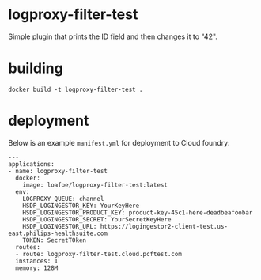 # logproxy-filter-test
Simple plugin that prints the ID field and then changes it to "42".

# building
```
docker build -t logproxy-filter-test .
```
# deployment
Below is an example `manifest.yml` for deployment to Cloud foundry:

```
---
applications:
- name: logproxy-filter-test
  docker:
    image: loafoe/logproxy-filter-test:latest
  env:
    LOGPROXY_QUEUE: channel
    HSDP_LOGINGESTOR_KEY: YourKeyHere
    HSDP_LOGINGESTOR_PRODUCT_KEY: product-key-45c1-here-deadbeafoobar
    HSDP_LOGINGESTOR_SECRET: YourSecretKeyHere
    HSDP_LOGINGESTOR_URL: https://logingestor2-client-test.us-east.philips-healthsuite.com
    TOKEN: SecretT0ken
  routes:
  - route: logproxy-filter-test.cloud.pcftest.com
  instances: 1
  memory: 128M
```
